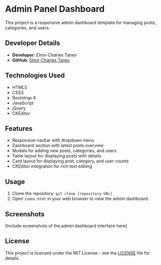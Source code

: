 # Admin Panel Dashboard

This project is a responsive admin dashboard template for managing posts, categories, and users.

## Developer Details
- **Developer:** Elmir-Charles Tanev
- **GitHub:** [Elmir-Charles Tanev](https://github.com/charlestanev)

## Technologies Used
- HTML5
- CSS3
- Bootstrap 4
- JavaScript
- jQuery
- CKEditor

## Features
- Responsive navbar with dropdown menu
- Dashboard section with latest posts overview
- Modals for adding new posts, categories, and users
- Table layout for displaying posts with details
- Card layout for displaying post, category, and user counts
- CKEditor integration for rich text editing

## Usage
1. Clone the repository: `git clone [repository URL]`
2. Open `index.html` in your web browser to view the admin dashboard.

## Screenshots
[Include screenshots of the admin dashboard interface here]

## License
This project is licensed under the MIT License - see the [LICENSE](LICENSE) file for details.
